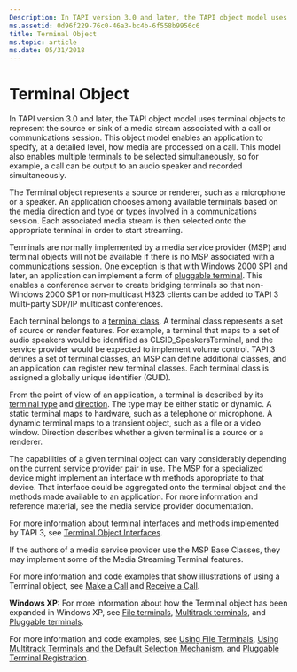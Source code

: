 ```yaml
---
Description: In TAPI version 3.0 and later, the TAPI object model uses terminal objects to represent the source or sink of a media stream associated with a call or communications session.
ms.assetid: 0d96f229-76c0-46a3-bc4b-6f558b9956c6
title: Terminal Object
ms.topic: article
ms.date: 05/31/2018
---
```


# Terminal Object

In TAPI version 3.0 and later, the TAPI object model uses terminal objects to represent the source or sink of a media stream associated with a call or communications session. This object model enables an application to specify, at a detailed level, how media are processed on a call. This model also enables multiple terminals to be selected simultaneously, so for example, a call can be output to an audio speaker and recorded simultaneously.

The Terminal object represents a source or renderer, such as a microphone or a speaker. An application chooses among available terminals based on the media direction and type or types involved in a communications session. Each associated media stream is then selected onto the appropriate terminal in order to start streaming.

Terminals are normally implemented by a media service provider (MSP) and terminal objects will not be available if there is no MSP associated with a communications session. One exception is that with Windows 2000 SP1 and later, an application can implement a form of [pluggable terminal](pluggable-terminals.md). This enables a conference server to create bridging terminals so that non-Windows 2000 SP1 or non-multicast H323 clients can be added to TAPI 3 multi-party SDP/IP multicast conferences.

Each terminal belongs to a [terminal class](terminal-class.md). A terminal class represents a set of source or render features. For example, a terminal that maps to a set of audio speakers would be identified as CLSID\_SpeakersTerminal, and the service provider would be expected to implement volume control. TAPI 3 defines a set of terminal classes, an MSP can define additional classes, and an application can register new terminal classes. Each terminal class is assigned a globally unique identifier (GUID).

From the point of view of an application, a terminal is described by its [terminal type](/windows/desktop/api/Tapi3if/ne-tapi3if-terminal_type) and [direction](/windows/desktop/api/Tapi3if/ne-tapi3if-terminal_direction). The type may be either static or dynamic. A static terminal maps to hardware, such as a telephone or microphone. A dynamic terminal maps to a transient object, such as a file or a video window. Direction describes whether a given terminal is a source or a renderer.

The capabilities of a given terminal object can vary considerably depending on the current service provider pair in use. The MSP for a specialized device might implement an interface with methods appropriate to that device. That interface could be aggregated onto the terminal object and the methods made available to an application. For more information and reference material, see the media service provider documentation.

For more information about terminal interfaces and methods implemented by TAPI 3, see [Terminal Object Interfaces](terminal-object-interfaces.md).

If the authors of a media service provider use the MSP Base Classes, they may implement some of the Media Streaming Terminal features.

For more information and code examples that show illustrations of using a Terminal object, see [Make a Call](make-a-call.md) and [Receive a Call](receive-a-call.md).

**Windows XP:** For more information about how the Terminal object has been expanded in Windows XP, see [File terminals](file-terminals.md), [Multitrack terminals](multitrack-terminals.md), and [Pluggable terminals](pluggable-terminals.md).

For more information and code examples, see [Using File Terminals](using-file-terminals.md), [Using Multitrack Terminals and the Default Selection Mechanism](using-multitrack-terminals-and-the-default-selection-mechanism.md), and [Pluggable Terminal Registration](pluggable-terminal-registration.md).

 

 



